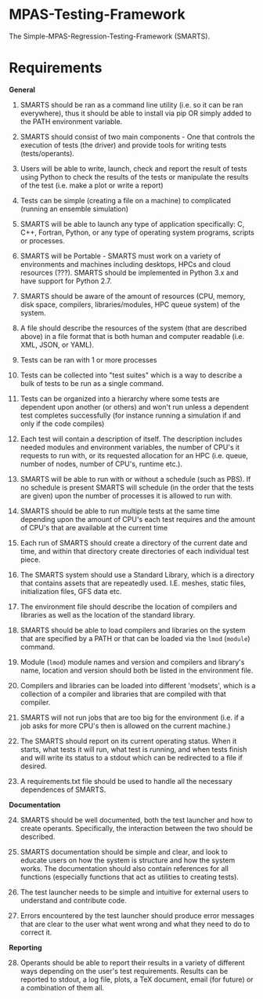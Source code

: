 # MPAS-Testing-Framework

The Simple-MPAS-Regression-Testing-Framework (SMARTS).

# Requirements

**General**

1. SMARTS should be ran as a command line utility (i.e. so it can be ran
everywhere), thus it should be able to install via pip OR simply added to the
PATH environment variable.

2. SMARTS should consist of two main components - One that controls the
execution of tests (the driver) and provide tools for writing tests
(tests/operants).

3. Users will be able to write, launch, check and report the result of tests
using Python to check the results of the tests or manipulate the results of the
test (i.e.  make a plot or write a report)

4. Tests can be simple (creating a file on a machine) to complicated (running an
ensemble simulation)

5. SMARTS will be able to launch any type of application specifically: C, C++,
Fortran, Python, or any type of operating system programs, scripts or
processes.

6. SMARTS will be Portable - SMARTS must work on a variety of environments and
machines including desktops, HPCs and cloud resources (???). SMARTS should be
implemented in Python 3.x and have support for Python 2.7.

7. SMARTS should be aware of the amount of resources (CPU, memory, disk space,
compilers, libraries/modules, HPC queue system) of the system.

8. A file should describe the resources of the system (that are described
above) in a file format that is both human and computer readable (i.e. XML,
JSON, or YAML).

9. Tests can be ran with 1 or more processes

10. Tests can be collected into "test suites" which is a way to describe a bulk
of tests to be run as a single command.

11. Tests can be organized into a hierarchy where some tests are dependent upon
another (or others) and won't run unless a dependent test completes
successfully (for instance running a simulation if and only if the code
compiles)

12. Each test will contain a description of itself. The description includes
needed modules and environment variables, the number of CPU's it requests to
run with, or its requested allocation for an HPC (i.e. queue, number of nodes,
number of CPU's, runtime etc.). 

13. SMARTS will be able to run with or without a schedule (such as PBS). If no
schedule is present SMARTS will schedule (in the order that the tests are
given) upon the number of processes it is allowed to run with.

14. SMARTS should be able to run multiple tests at the same time depending upon
the amount of CPU's each test requires and the amount of CPU's that are
available at the current time

15. Each run of SMARTS should create a directory of the current date and time,
and within that directory create directories of each individual test piece.

16. The SMARTS system should use a Standard Library, which is a directory that
contains assets that are repeatedly used. I.E. meshes, static files,
initialization files, GFS data etc.

17. The environment file should describe the location of compilers and libraries
as well as the location of the standard library. 

18. SMARTS should be able to load compilers and libraries on the system that are
specified by a PATH or that can be loaded
via the `lmod` (`module`) command.

19. Module (`lmod`) module names and version and compilers and library's name,
location and version should both be listed in the environment file. 

20. Compilers and libraries can be loaded into different 'modsets', which is a
collection of a compiler and libraries that are compiled with that compiler.

21. SMARTS will not run jobs that are too big for the environment (i.e. if a job
asks for more CPU's then is allowed on the current machine.)

22. The SMARTS should report on its current operating status. When it starts,
what tests it will run, what test is running, and when tests finish and will
write its status to a stdout which can be redirected to a file if desired.

23. A requirements.txt file should be used to handle all the necessary
dependences of SMARTS.

**Documentation**

24. SMARTS should be well documented, both the test launcher and how to create
operants. Specifically, the interaction between the two should be described.

25. SMARTS documentation should be simple and clear, and look to educate users on
how the system is structure and how the system works. The documentation should
also contain references for all functions (especially functions that act as
utilities to creating tests).

26. The test launcher needs to be simple and intuitive for external users to
understand and contribute code.

27. Errors encountered by the test launcher should produce error messages that
are clear to the user what went wrong and what they need to do to correct it.

**Reporting**

28. Operants should be able to report their results in a variety of different
ways depending on the user's test requirements. Results can be reported to
stdout, a log file, plots, a TeX document, email (for future) or a combination
of them all.

